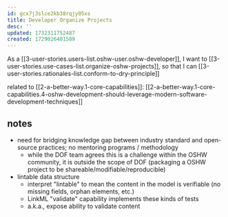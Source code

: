 ```yaml
---
id: gcx7j3slce2kb38rqjy05xs
title: Developer Organize Projects
desc: ''
updated: 1732311752487
created: 1729026401589
---
```


As a [[3-user-stories.users-list.oshw-user.oshw-developer]],
I want to [[3-user-stories.use-cases-list.organize-oshw-projects]],
so that I can [[3-user-stories.rationales-list.conform-to-dry-principle]]

related to [[2-a-better-way.1-core-capabilities]]: [[2-a-better-way.1-core-capabilities.4-oshw-development-should-leverage-modern-software-development-techniques]]

## notes
- need for bridging knowledge gap between industry standard and open-source practices; no mentoring programs / methodology
  - while the DOF team agrees this is a challenge within the OSHW community, it is outside the scope of DOF (packaging a OSHW project to be shareable/modifiable/reproducible)
- lintable data structure
  - interpret "lintable" to mean the content in the model is verifiable (no missing fields, orphan elements, etc.)
  - LinkML "validate" capability implements these kinds of tests
  - a.k.a., expose ability to validate content

